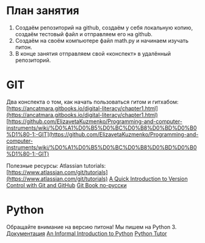 # План занятия
1. Создаём репозиторий на github, создаём у себя локальную копию, создаём тестовый файл и отправляем его на github.
2. Создаём на своём компьютере файл math.py и начинаем изучать питон.
3. В конце занятия отправляем свой «конспект» в удалённый репозиторий.


# GIT
Два конспекта о том, как начать пользоваться гитом и гитхабом:
[https://ancatmara.gitbooks.io/digital-literacy/chapter1.html](https://ancatmara.gitbooks.io/digital-literacy/chapter1.html)
[https://github.com/ElizavetaKuzmenko/Programming-and-computer-instruments/wiki/%D0%A1%D0%B5%D0%BC%D0%B8%D0%BD%D0%B0%D1%80-1:-GIT](https://github.com/ElizavetaKuzmenko/Programming-and-computer-instruments/wiki/%D0%A1%D0%B5%D0%BC%D0%B8%D0%BD%D0%B0%D1%80-1:-GIT)

Полезные ресурсы:
Atlassian tutorials: [https://www.atlassian.com/git/tutorials](https://www.atlassian.com/git/tutorials)
[A Quick Introduction to Version Control with Git and GitHub](http://journals.plos.org/ploscompbiol/article?id=10.1371/journal.pcbi.1004668)
[Git Book по-русски](https://git-scm.com/book/ru/v2)


# Python
Обращайте внимание на версию питона! Мы пишем на Python 3.
[Документация](https://docs.python.org/3/index.html)
[An Informal Introduction to Python](https://docs.python.org/3/tutorial/introduction.html)
[Python Tutor](http://pythontutor.ru/lessons/inout_and_arithmetic_operations/)
